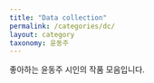 ```yaml
---
title: "Data collection"
permalink: /categories/dc/
layout: category
taxonomy: 윤동주
---
```


좋아하는 윤동주 시인의 작품 모음입니다.
